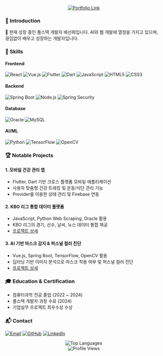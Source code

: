 <div align="center">
    <a href="https://bae-sunny.github.io/" target="_blank">
        <img src="https://img.shields.io/badge/MY%20PORTFOLIO-Click%20Here-9cf?style=for-the-badge&logo=github&logoColor=white" alt="Portfolio Link">
    </a>
</div>

### 👋 Introduction
🌱 현재 성장 중인 풀스택 개발자 배선화입니다. AI와 웹 개발에 열정을 가지고 있으며, 끊임없이 배우고 성장하는 개발자입니다.

### 🚀 Skills
#### Frontend
![React](https://img.shields.io/badge/React-61DAFB?style=flat-square&logo=react&logoColor=white)
![Vue.js](https://img.shields.io/badge/Vue.js-4FC08D?style=flat-square&logo=vuedotjs&logoColor=white)
![Flutter](https://img.shields.io/badge/Flutter-02569B?style=flat-square&logo=flutter&logoColor=white)
![Dart](https://img.shields.io/badge/Dart-0175C2?style=flat-square&logo=dart&logoColor=white)
![JavaScript](https://img.shields.io/badge/JavaScript-F7DF1E?style=flat-square&logo=javascript&logoColor=black)
![HTML5](https://img.shields.io/badge/HTML5-E34F26?style=flat-square&logo=html5&logoColor=white)
![CSS3](https://img.shields.io/badge/CSS3-1572B6?style=flat-square&logo=css3&logoColor=white)

#### Backend
![Spring Boot](https://img.shields.io/badge/Spring%20Boot-6DB33F?style=flat-square&logo=springboot&logoColor=white)
![Node.js](https://img.shields.io/badge/Node.js-339933?style=flat-square&logo=nodedotjs&logoColor=white)
![Spring Security](https://img.shields.io/badge/Spring%20Security-6DB33F?style=flat-square&logo=springsecurity&logoColor=white)

#### Database
![Oracle](https://img.shields.io/badge/Oracle-F80000?style=flat-square&logo=oracle&logoColor=white)
![MySQL](https://img.shields.io/badge/MySQL-4479A1?style=flat-square&logo=mysql&logoColor=white)

#### AI/ML
![Python](https://img.shields.io/badge/Python-3776AB?style=flat-square&logo=python&logoColor=white)
![TensorFlow](https://img.shields.io/badge/TensorFlow-FF6F00?style=flat-square&logo=tensorflow&logoColor=white)
![OpenCV](https://img.shields.io/badge/OpenCV-5C3EE8?style=flat-square&logo=opencv&logoColor=white)

### 🏆 Notable Projects
#### 1. 모바일 건강 관리 앱
- Flutter, Dart 기반 크로스 플랫폼 모바일 애플리케이션
- 사용자 맞춤형 건강 트래킹 및 운동/식단 관리 기능
- Provider를 이용한 상태 관리 및 Firebase 연동

#### 2. KBO 리그 통합 데이터 플랫폼
- JavaScript, Python Web Scraping, Oracle 활용
- KBO 리그의 경기, 선수, 날씨, 뉴스 데이터 통합 제공
- [프로젝트 상세](https://scandalous-lady-ca4.notion.site/4818ecc4ff1a4744b10b00b0b6f0a9a3?pvs=4)

#### 3. AI 기반 마스크 감지 & 퍼스널 컬러 진단
- Vue.js, Spring Boot, TensorFlow, OpenCV 활용
- 딥러닝 기반 이미지 분석으로 마스크 착용 여부 및 퍼스널 컬러 진단
- [프로젝트 상세](https://scandalous-lady-ca4.notion.site/AI-c8520be1e0a44c8b82c79be1d9e3c346?pvs=4)

### 🎓 Education & Certification
- 컴퓨터과학 전공 졸업 (2022 ~ 2024)
- 풀스택 개발자 과정 수료 (2024)
- 기업실무 프로젝트 최우수상 수상

### 📬 Contact
[![Email](https://img.shields.io/badge/Email-D14836?style=flat-square&logo=gmail&logoColor=white)](mailto:bshwa0563@gmail.com)
[![GitHub](https://img.shields.io/badge/GitHub-181717?style=flat-square&logo=github&logoColor=white)](https://github.com/Bae-Sunny)
[![LinkedIn](https://img.shields.io/badge/LinkedIn-0077B5?style=flat-square&logo=linkedin&logoColor=white)](https://linkedin.com/)

<div align="center">
    <img src="https://github-readme-stats.vercel.app/api/top-langs/?username=bae-sunny&layout=compact&theme=dracula" alt="Top Languages"/>
</div>

<div align="center">
    <img src="https://hits.seeyoufarm.com/api/count/incr/badge.svg?url=https%3A%2F%2Fgithub.com%2Fbae-sunny&count_bg=%2379C83D&title_bg=%23555555&icon=&icon_color=%23E7E7E7&title=Profile%20Views&edge_flat=false" alt="Profile Views"/>
</div>
